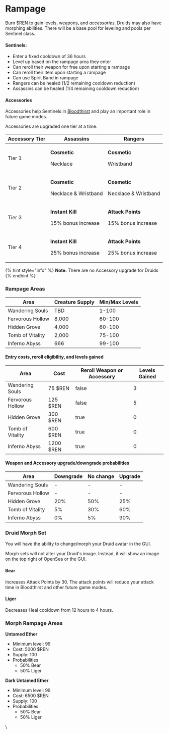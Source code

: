 # Rampage

Burn $REN to gain levels, weapons, and _accessories_. Druids may also have morphing abilities. There will be a base pool for leveling and pools per Sentinel class.

#### Sentinels:

* Enter a fixed cooldown of 36 hours
* Level up based on the rampage area they enter
* Can reroll their weapon for free upon starting a rampage
* Can reroll their item upon starting a rampage
* Can use Spirit Band in rampage
* Rangers can be healed (1/2 remaining cooldown reduction)
* Assassins can be healed (1/4 remaining cooldown reduction)

#### Accessories

Accessories help Sentinels in [Bloodthirst](bloodthirst.md) and play an important role in future game modes.

Accessories are upgraded one tier at a time.

| Accessory Tier | Assassins                                                        | Rangers                                                          |
| -------------- | ---------------------------------------------------------------- | ---------------------------------------------------------------- |
| Tier 1         | <p><strong>Cosmetic</strong></p><p>Necklace</p>                  | <p><strong>Cosmetic</strong></p><p>Wristband</p>                 |
| Tier 2         | <p><strong>Cosmetic</strong></p><p>Necklace &#x26; Wristband</p> | <p><strong>Cosmetic</strong></p><p>Necklace &#x26; Wristband</p> |
| Tier 3         | <p><strong>Instant Kill</strong></p><p>15% bonus increase</p>    | <p><strong>Attack Points</strong></p><p>15% bonus increase</p>   |
| Tier 4         | <p><strong>Instant Kill</strong></p><p>25% bonus increase</p>    | <p><strong>Attack Points</strong></p><p>25% bonus increase</p>   |

{% hint style="info" %}
**Note:** There are no Accessory upgrade for Druids
{% endhint %}

### Rampage Areas

| Area             | Creature Supply | Min/Max Levels |
| ---------------- | --------------- | -------------- |
| Wandering Souls  | TBD             | 1-100          |
| Fervorous Hollow | 8,000           | 60-100         |
| Hidden Grove     | 4,000           | 60-100         |
| Tomb of Vitality | 2,000           | 75-100         |
| Inferno Abyss    | 666             | 99-100         |

#### Entry costs, reroll eligibility, and levels gained

<table><thead><tr><th>Area</th><th>Cost</th><th data-type="checkbox">Reroll Weapon or Accessory</th><th>Levels Gained</th></tr></thead><tbody><tr><td>Wandering Souls</td><td>75 $REN</td><td>false</td><td>3</td></tr><tr><td>Fervorous Hollow</td><td>125 $REN</td><td>false</td><td>5</td></tr><tr><td>Hidden Grove</td><td>300 $REN</td><td>true</td><td>0</td></tr><tr><td>Tomb of Vitality</td><td>600 $REN</td><td>true</td><td>0</td></tr><tr><td>Inferno Abyss</td><td>1200 $REN</td><td>true</td><td>0</td></tr></tbody></table>

#### Weapon and Accessory upgrade/downgrade probabilities

| Area             | Downgrade | No change | Upgrade |
| ---------------- | --------- | --------- | ------- |
| Wandering Souls  | -         | -         | -       |
| Fervorous Hollow | -         | -         | -       |
| Hidden Grove     | 20%       | 50%       | 25%     |
| Tomb of Vitality | 5%        | 30%       | 60%     |
| Inferno Abyss    | 0%        | 5%        | 90%     |

### Druid Morph Set

You will have the ability to change/morph your Druid avatar in the GUI.

Morph sets will not alter your Druid's image. Instead, it will show an image on the top right of OpenSea or the GUI.

#### Bear

Increases Attack Points by 30.  The attack points will reduce your attack time in Bloodthirst and other future game modes.

#### Liger

Decreases Heal cooldown from 12 hours to 4 hours.

### **Morph Rampage Areas**

**Untamed Ether**

* Minimum level: 99
* Cost: 5000 $REN
* Supply: 100
* Probabilities
  * 50% Bear
  * 50% Liger

**Dark Untamed Ether**

* Minimum level: 99
* Cost: 6500 $REN
* Supply: 100
* Probabilities
  * 50% Bear
  * 50% Liger

\


